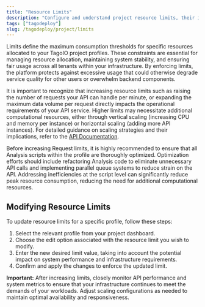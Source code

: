 ```yaml
---
title: "Resource Limits"
description: "Configure and understand project resource limits, their impact on scaling, and best practices."
tags: ["tagodeploy"]
slug: /tagodeploy/project/limits
---
```


Limits define the maximum consumption thresholds for specific resources
allocated to your TagoIO project profiles. These constraints are essential for
managing resource allocation, maintaining system stability, and ensuring fair
usage across all tenants within your infrastructure. By enforcing limits, the
platform protects against excessive usage that could otherwise degrade service
quality for other users or overwhelm backend components.

It is important to recognize that increasing resource limits such as raising the
number of requests your API can handle per minute, or expanding the maximum data
volume per request directly impacts the operational requirements of your API
service. Higher limits may necessitate additional computational resources,
either through vertical scaling (increasing CPU and memory per instance) or
horizontal scaling (adding more API instances). For detailed guidance on scaling
strategies and their implications, refer to the [API Documentation](api.md).

Before increasing Request limits, it is highly recommended to ensure that all
Analysis scripts within the profile are thoroughly optimized. Optimization
efforts should include refactoring Analysis code to eliminate unnecessary API
calls and implementing parallel queue systems to reduce strain on the API.
Addressing inefficiencies at the script level can significantly reduce peak
resource consumption, reducing the need for additional computational resources.

## Modifying Resource Limits

To update resource limits for a specific profile, follow these steps:

1. Select the relevant profile from your project dashboard.
2. Choose the edit option associated with the resource limit you wish to modify.
3. Enter the new desired limit value, taking into account the potential impact
   on system performance and infrastructure requirements.
4. Confirm and apply the changes to enforce the updated limit.

**Important:** After increasing limits, closely monitor API performance and
system metrics to ensure that your infrastructure continues to meet the demands
of your workloads. Adjust scaling configurations as needed to maintain optimal
availability and responsiveness.
